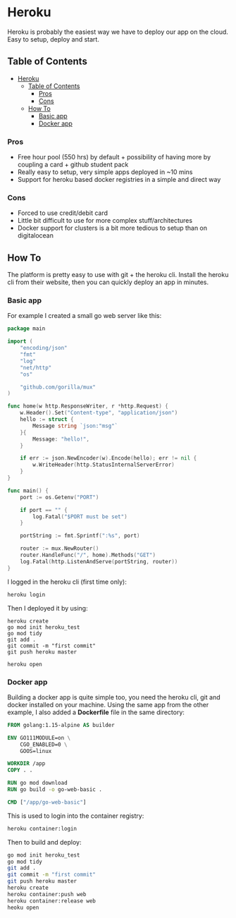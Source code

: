 # Heroku

Heroku is probably the easiest way we have to deploy our app on the cloud. Easy to setup, deploy and start.

## Table of Contents
- [Heroku](#heroku)
	- [Table of Contents](#table-of-contents)
		- [Pros](#pros)
		- [Cons](#cons)
	- [How To](#how-to)
		- [Basic app](#basic-app)
		- [Docker app](#docker-app)

### Pros

- Free hour pool (550 hrs) by default + possibility of having more by coupling a card + github student pack
- Really easy to setup, very simple apps deployed in ~10 mins
- Support for heroku based docker registries in a simple and direct way

### Cons

- Forced to use credit/debit card
- Little bit difficult to use for more complex stuff/architectures
- Docker support for clusters is a bit more tedious to setup than on digitalocean

## How To

The platform is pretty easy to use with git + the heroku cli. Install the heroku cli from their website, then you can quickly deploy an app in minutes.

### Basic app

For example I created a small go web server like this:

```go
package main

import (
	"encoding/json"
	"fmt"
	"log"
	"net/http"
	"os"

	"github.com/gorilla/mux"
)

func home(w http.ResponseWriter, r *http.Request) {
	w.Header().Set("Content-type", "application/json")
	hello := struct {
		Message string `json:"msg"`
	}{
		Message: "hello!",
	}

	if err := json.NewEncoder(w).Encode(hello); err != nil {
		w.WriteHeader(http.StatusInternalServerError)
	}
}

func main() {
	port := os.Getenv("PORT")

	if port == "" {
		log.Fatal("$PORT must be set")
	}

	portString := fmt.Sprintf(":%s", port)

	router := mux.NewRouter()
	router.HandleFunc("/", home).Methods("GET")
	log.Fatal(http.ListenAndServe(portString, router))
}
```

I logged in the heroku cli (first time only):
```bash
heroku login
```

Then I deployed it by using:

```
heroku create
go mod init heroku_test
go mod tidy
git add .
git commit -m "first commit"
git push heroku master

heroku open
```

### Docker app

Building a docker app is quite simple too, you need the heroku cli, git and docker installed on your machine.
Using the same app from the other example, I also added a **Dockerfile** file in the same directory:

```Dockerfile
FROM golang:1.15-alpine AS builder

ENV GO111MODULE=on \
    CGO_ENABLED=0 \
    GOOS=linux

WORKDIR /app
COPY . .

RUN go mod download
RUN go build -o go-web-basic .

CMD ["/app/go-web-basic"]

```

This is used to login into the container registry:
```bash
heroku container:login 
```

Then to build and deploy:

```bash
go mod init heroku_test
go mod tidy
git add .
git commit -m "first commit"
git push heroku master
heroku create
heroku container:push web
heroku container:release web
heoku open
```